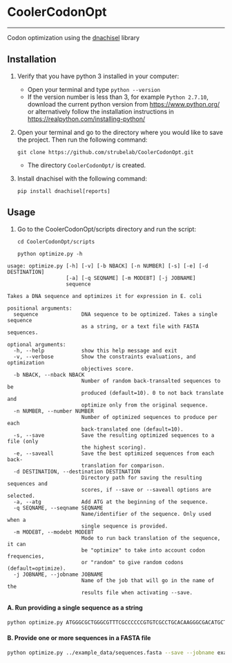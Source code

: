 # CoolerCodonOpt
---
Codon optimization using the [dnachisel](https://pypi.org/project/dnachisel/) library

## Installation

1. Verify that you have python 3 installed in your computer:
   
   - Open your terminal and type `python --version`
   - If the version number is less than 3, for example `Python 2.7.10`, download the current python version from https://www.python.org/ or alternatively follow the installation instructions in https://realpython.com/installing-python/
   
   
2. Open your terminal and go to the directory where you would like to save the project. Then run the following command: 

   `git clone https://github.com/strubelab/CoolerCodonOpt.git`
   
   - The directory `CoolerCodonOpt/` is created.
   
   
3. Install dnachisel with the following command:

   `pip install dnachisel[reports]`
   

## Usage

1. Go to the CoolerCodonOpt/scripts directory and run the script:

   `cd CoolerCodonOpt/scripts`
   
   `python optimize.py -h`
   
   
```
usage: optimize.py [-h] [-v] [-b NBACK] [-n NUMBER] [-s] [-e] [-d DESTINATION]
                   [-a] [-q SEQNAME] [-m MODEBT] [-j JOBNAME]
                   sequence

Takes a DNA sequence and optimizes it for expression in E. coli

positional arguments:
  sequence              DNA sequence to be optimized. Takes a single sequence
                        as a string, or a text file with FASTA sequences.

optional arguments:
  -h, --help            show this help message and exit
  -v, --verbose         Show the constraints evaluations, and optimization
                        objectives score.
  -b NBACK, --nback NBACK
                        Number of random back-transalted sequences to be
                        produced (default=10). 0 to not back translate and
                        optimize only from the original sequence.
  -n NUMBER, --number NUMBER
                        Number of optimized sequences to produce per each
                        back-translated one (default=10).
  -s, --save            Save the resulting optimized sequences to a file (only
                        the highest scoring).
  -e, --saveall         Save the best optimized sequences from each back-
                        translation for comparison.
  -d DESTINATION, --destination DESTINATION
                        Directory path for saving the resulting sequences and
                        scores, if --save or --saveall options are selected.
  -a, --atg             Add ATG at the beginning of the sequence.
  -q SEQNAME, --seqname SEQNAME
                        Name/identifier of the sequence. Only used when a
                        single sequence is provided.
  -m MODEBT, --modebt MODEBT
                        Mode to run back translation of the sequence, it can
                        be "optimize" to take into account codon frequencies,
                        or "random" to give random codons (default=optimize).
  -j JOBNAME, --jobname JOBNAME
                        Name of the job that will go in the name of the
                        results file when activating --save.
```

#### A. Run providing a single sequence as a string

``` bash
python optimize.py ATGGGCGCTGGGCGTTTCGCCCCCCGTGTCGCCTGCACAAGGGCGACATGCTACGTGAAA -v
```

#### B. Provide one or more sequences in a FASTA file

``` bash
python optimize.py ../example_data/sequences.fasta --save --jobname example1
```